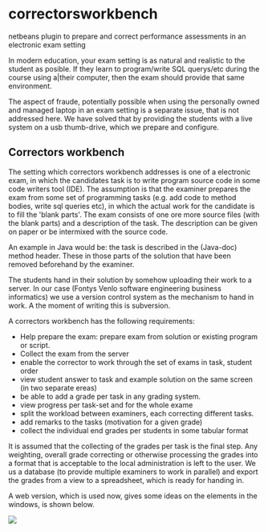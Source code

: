 correctorsworkbench
===================

netbeans plugin to prepare and correct performance assessments in an electronic exam setting

In modern education, your exam setting is as natural and realistic to the student as posible.
If they learn to program/write SQL querys/etc during the course using a|their computer, then the exam
should provide that same environment.

The aspect of fraude, potentially possible when using the personally owned and managed laptop in an exam setting
is a separate issue, that is not addressed here. We have solved that by providing the students with a live system
on a usb thumb-drive, which we prepare and configure.

Correctors workbench
--------------------
The setting which correctors workbench addresses is one of a
electronic exam, in which the candidates task is to write program
source code in some code writers tool (IDE). The assumption is that
the examiner prepares the exam from some set of programming tasks
(e.g. add code to method bodies, write sql queries etc), in which the
actual work  for the candidate is to fill the 'blank parts'. The exam
consists of one ore more source files (with the blank parts) and a
description  of the task. The description can be given on paper or be
intermixed with the source code.

An example in Java would be: the task is
described in the (Java-doc) method header. These in those parts of the
solution that have been removed beforehand by the examiner.

The students hand in their solution by somehow uploading their work to
a server. In our case (Fontys Venlo software engineering business
informatics) we use a version control system as the mechanism to hand
in work. A the moment of writing this is subversion.

A correctors workbench has the following requirements:

* Help prepare the exam: prepare exam from solution or existing program or script.
* Collect the exam from the server
* enable the corrector to work through the set of exams in task, student order
* view student answer to task and example solution on the same screen (in two separate ereas)
* be able to add a grade per task in any grading system.
* view progress per task-set and for the whole exame
* split the workload between examiners, each correcting different tasks.
* add remarks to the tasks (motivation for a given grade)
* collect the individual end grades per students in some tabular format


It is assumed that the collecting of the grades per task is the final step. Any weighting, overall grade correcting
or otherwise processing the grades into a format that is acceptable to the local administration is left to the user.
We us a database (to provide multiple examiners to work in parallel) and export the grades from a view to a spreadsheet, which is
ready for handing in.

A web version, which is used now, gives some ideas on the elements in the windows, is shown below.


![](https://raw.github.com/homberghp/correctorsworkbench/master/doc/cwb-anonymised-775.png)